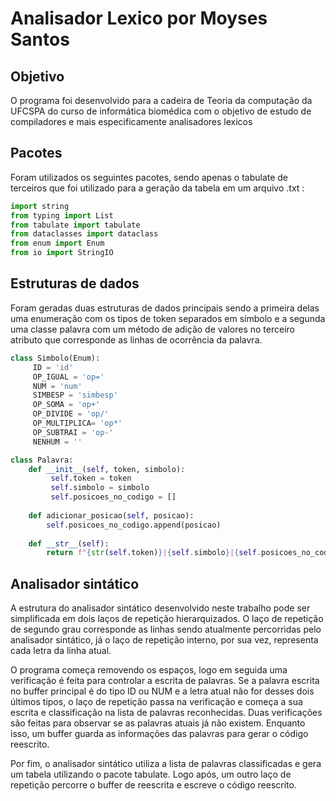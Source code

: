 # Analisador Lexico por Moyses Santos

## Objetivo
O programa foi desenvolvido para a cadeira de Teoria da computação da UFCSPA do curso de informática biomédica com o objetivo de estudo de compiladores e mais especificamente analisadores lexicos

## Pacotes
Foram utilizados os seguintes pacotes, sendo apenas o tabulate de terceiros que foi utilizado para a geração da tabela em um arquivo .txt :
```python
import string
from typing import List
from tabulate import tabulate
from dataclasses import dataclass
from enum import Enum
from io import StringIO
```
## Estruturas de dados
Foram geradas duas estruturas de dados principais sendo a primeira delas uma enumeração com os tipos de token separados em símbolo e a segunda uma classe palavra com um método de adição de valores no terceiro atributo que corresponde as linhas de ocorrência da palavra.

```python
class Simbolo(Enum):
     ID = 'id'
     OP_IGUAL = 'op=' 
     NUM = 'num'
     SIMBESP = 'simbesp'
     OP_SOMA = 'op+'
     OP_DIVIDE = 'op/'
     OP_MULTIPLICA= 'op*'
     OP_SUBTRAI = 'op-'
     NENHUM = ''

class Palavra:
    def __init__(self, token, simbolo):
         self.token = token
         self.simbolo = simbolo
         self.posicoes_no_codigo = []
   
    def adicionar_posicao(self, posicao):
        self.posicoes_no_codigo.append(posicao)
    
    def __str__(self):
        return f"{str(self.token)}|{self.simbolo}|{self.posicoes_no_codigo}"
```
## Analisador sintático
A estrutura do analisador sintático desenvolvido neste trabalho pode ser simplificada em dois laços de repetição hierarquizados. O laço de repetição de segundo grau corresponde as linhas sendo atualmente percorridas pelo analisador sintático, já o laço de repetição interno, por sua vez, representa cada letra da linha atual.

O programa começa removendo os espaços, logo em seguida uma verificação é feita para controlar a escrita de palavras. Se a palavra escrita no buffer principal é do tipo ID ou NUM e a letra atual não for desses dois últimos tipos, o laço de repetição passa na verificação e começa a sua escrita e classificação na lista de palavras reconhecidas. Duas verificações são feitas para observar se as palavras atuais já não existem. Enquanto isso, um buffer guarda as informações das palavras para gerar o código reescrito.

Por fim, o analisador sintático utiliza a lista de palavras classificadas e gera um tabela utilizando o pacote tabulate. Logo após, um outro laço de repetição percorre o buffer de reescrita e escreve o código reescrito.
